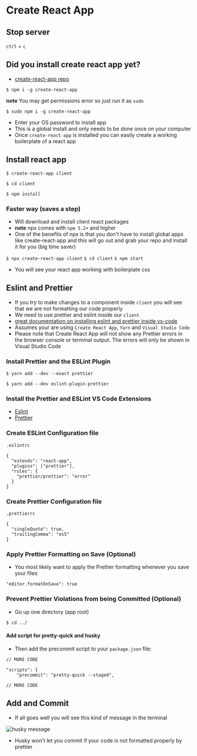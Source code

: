 # Create React App
## Stop server
`ctrl` + `c`

## Did you install create react app yet?
* [create-react-app repo](https://github.com/facebook/create-react-app)

`$ npm i -g create-react-app`


**note** You may get permissions error so just run it as `sudo`

`$ sudo npm i -g create-react-app`

* Enter your OS password to install app
* This is a global install and only needs to be done once on your computer
* Once `create-react-app` is installed you can easily create a working boilerplate of a react app

## Install react app
`$ create-react-app client`

`$ cd client`

`$ npm install`

### Faster way (saves a step)
* Will download and install client react packages
* **note** npx comes with `npm 5.2+` and higher
* One of the benefits of npx is that you don't have to install global apps like create-react-app and this will go out and grab your repo and install it for you (big time saver)

`$ npx create-react-app client`
`$ cd client`
`$ npm start`

* You will see your react app working with boilerplate css

## Eslint and Prettier
* If you try to make changes to a component inside `client` you will see that we are not formatting our code properly
* We need to use prettier and eslint inside our `client`
* [great documentation on installing eslint and prettier inside vs-code](https://medium.com/technical-credit/using-prettier-with-vs-code-and-create-react-app-67c2449b9d08)
* Assumes your are using `Create React App`, `Yarn` and `Visual Studio Code`
* Please note that Create React App will not show any Prettier errors in the browser console or terminal output. The errors will only be shown in Visual Studio Code

### Install Prettier and the ESLint Plugin
`$ yarn add --dev --exact prettier`

`$ yarn add --dev eslint-plugin-prettier`

### Install the Prettier and ESLint VS Code Extensions
* [Eslint](https://marketplace.visualstudio.com/items?itemName=dbaeumer.vscode-eslint)
* [Prettier](https://marketplace.visualstudio.com/items?itemName=esbenp.prettier-vscode)

### Create ESLint Configuration file

`.eslintrc`

```
{
  "extends": "react-app",
  "plugins": ["prettier"],
  "rules": {
    "prettier/prettier": "error"
  }
}
```

### Create Prettier Configuration file

`.prettierrc`

```
{
  "singleQuote": true,
  "trailingComma": "es5"
}
```

### Apply Prettier Formatting on Save (Optional)
* You most likely want to apply the Prettier formatting whenever you save your files

`"editor.formatOnSave": true`

### Prevent Prettier Violations from being Committed (Optional)
* Go up one directory (app root)

`$ cd ../`

#### Add script for pretty-quick and husky
* Then add the precommit script to your `package.json` file:

```
// MORE CODE

"scripts": {
    "precommit": "pretty-quick --staged",

// MORE CODE
```

## Add and Commit
* If all goes well you will see this kind of message in the terminal

![husky message](https://i.imgur.com/rF5ezhd.png)

* Husky won't let you commit if your code is not formatted properly by prettier
